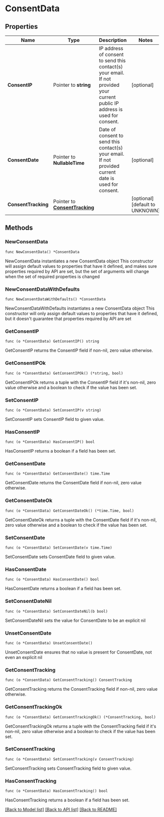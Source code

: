 # ConsentData

## Properties

Name | Type | Description | Notes
------------ | ------------- | ------------- | -------------
**ConsentIP** | Pointer to **string** | IP address of consent to send this contact(s) your email. If not provided your current public IP address is used for consent. | [optional] 
**ConsentDate** | Pointer to **NullableTime** | Date of consent to send this contact(s) your email. If not provided current date is used for consent. | [optional] 
**ConsentTracking** | Pointer to [**ConsentTracking**](ConsentTracking.md) |  | [optional] [default to UNKNOWN]

## Methods

### NewConsentData

`func NewConsentData() *ConsentData`

NewConsentData instantiates a new ConsentData object
This constructor will assign default values to properties that have it defined,
and makes sure properties required by API are set, but the set of arguments
will change when the set of required properties is changed

### NewConsentDataWithDefaults

`func NewConsentDataWithDefaults() *ConsentData`

NewConsentDataWithDefaults instantiates a new ConsentData object
This constructor will only assign default values to properties that have it defined,
but it doesn't guarantee that properties required by API are set

### GetConsentIP

`func (o *ConsentData) GetConsentIP() string`

GetConsentIP returns the ConsentIP field if non-nil, zero value otherwise.

### GetConsentIPOk

`func (o *ConsentData) GetConsentIPOk() (*string, bool)`

GetConsentIPOk returns a tuple with the ConsentIP field if it's non-nil, zero value otherwise
and a boolean to check if the value has been set.

### SetConsentIP

`func (o *ConsentData) SetConsentIP(v string)`

SetConsentIP sets ConsentIP field to given value.

### HasConsentIP

`func (o *ConsentData) HasConsentIP() bool`

HasConsentIP returns a boolean if a field has been set.

### GetConsentDate

`func (o *ConsentData) GetConsentDate() time.Time`

GetConsentDate returns the ConsentDate field if non-nil, zero value otherwise.

### GetConsentDateOk

`func (o *ConsentData) GetConsentDateOk() (*time.Time, bool)`

GetConsentDateOk returns a tuple with the ConsentDate field if it's non-nil, zero value otherwise
and a boolean to check if the value has been set.

### SetConsentDate

`func (o *ConsentData) SetConsentDate(v time.Time)`

SetConsentDate sets ConsentDate field to given value.

### HasConsentDate

`func (o *ConsentData) HasConsentDate() bool`

HasConsentDate returns a boolean if a field has been set.

### SetConsentDateNil

`func (o *ConsentData) SetConsentDateNil(b bool)`

 SetConsentDateNil sets the value for ConsentDate to be an explicit nil

### UnsetConsentDate
`func (o *ConsentData) UnsetConsentDate()`

UnsetConsentDate ensures that no value is present for ConsentDate, not even an explicit nil
### GetConsentTracking

`func (o *ConsentData) GetConsentTracking() ConsentTracking`

GetConsentTracking returns the ConsentTracking field if non-nil, zero value otherwise.

### GetConsentTrackingOk

`func (o *ConsentData) GetConsentTrackingOk() (*ConsentTracking, bool)`

GetConsentTrackingOk returns a tuple with the ConsentTracking field if it's non-nil, zero value otherwise
and a boolean to check if the value has been set.

### SetConsentTracking

`func (o *ConsentData) SetConsentTracking(v ConsentTracking)`

SetConsentTracking sets ConsentTracking field to given value.

### HasConsentTracking

`func (o *ConsentData) HasConsentTracking() bool`

HasConsentTracking returns a boolean if a field has been set.


[[Back to Model list]](../README.md#documentation-for-models) [[Back to API list]](../README.md#documentation-for-api-endpoints) [[Back to README]](../README.md)


